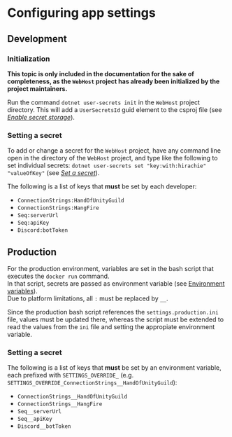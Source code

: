 # Configuring app settings
## Development
### Initialization
**This topic is only included in the documentation for the sake of completeness, as the `WebHost` project has already been initialized by the project maintainers.**

Run the command `dotnet user-secrets init` in the `WebHost` project directory. This will add a `UserSecretsId` guid element to the csproj file (see [_Enable secret storage_](https://docs.microsoft.com/en-us/aspnet/core/security/app-secrets?view=aspnetcore-6.0&tabs=windows#enable-secret-storage)).

### Setting a secret
To add or change a secret for the `WebHost` project, have any command line open in the directory of the `WebHost` project, and type like the following to set individual secrets: `dotnet user-secrets set "key:with:hirachie" "valueOfKey"` (see [_Set a secret_](https://docs.microsoft.com/en-us/aspnet/core/security/app-secrets?view=aspnetcore-6.0&tabs=windows#set-a-secret)).

The following is a list of keys that **must** be set by each developer:

- `ConnectionStrings:HandOfUnityGuild`
- `ConnectionStrings:HangFire`
- `Seq:serverUrl`
- `Seq:apiKey`
- `Discord:botToken`

## Production
For the production environment, variables are set in the bash script that executes the `docker run` command.  
In that script, secrets are passed as environment variable (see [Environment variables](https://docs.microsoft.com/en-us/aspnet/core/fundamentals/configuration/?view=aspnetcore-6.0#environment-variables)).  
Due to platform limitations, all `:` must be replaced by `__`.

Since the production bash script references the `settings.production.ini` file, values must be updated there, whereas the script must be extended to read the values from the `ini` file and setting the appropiate environment variable.

### Setting a secret
The following is a list of keys that **must** be set by an environment variable, each prefixed with `SETTINGS_OVERRIDE_` (e.g. `SETTINGS_OVERRIDE_ConnectionStrings__HandOfUnityGuild`):

- `ConnectionStrings__HandOfUnityGuild`
- `ConnectionStrings__HangFire`
- `Seq__serverUrl`
- `Seq__apiKey`
- `Discord__botToken`